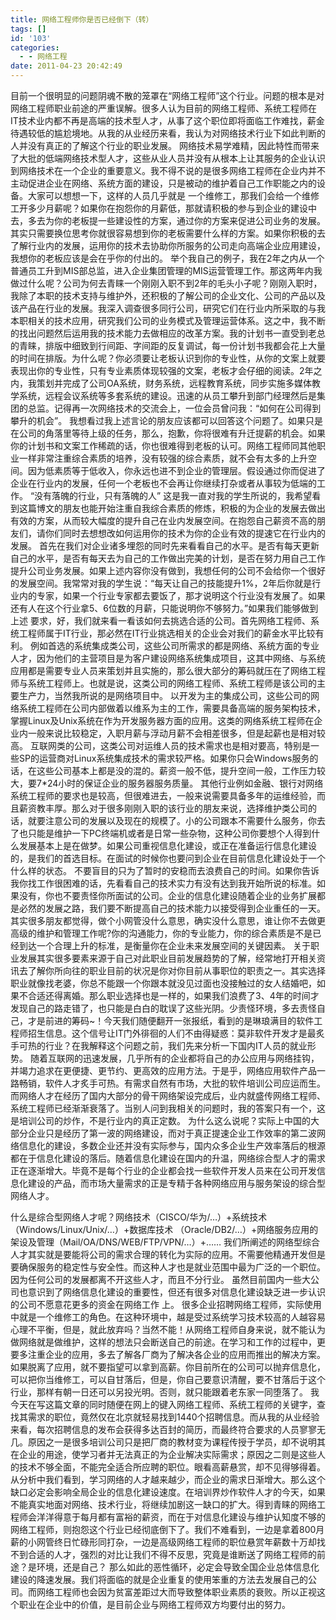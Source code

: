 ```yaml
---
title: 网络工程师你是否已经倒下（转）
tags: []
id: '103'
categories:
  - - 网络工程
date: 2011-04-23 20:42:49
---
```


目前一个很明显的问题阴魂不散的笼罩在“网络工程师”这个行业。问题的根本是对网络工程师职业前途的严重误解。很多人认为目前的网络工程师、系统工程师在 IT技术业内都不再是高端的技术型人才，从事了这个职位即将面临工作难找，薪金待遇较低的尴尬境地。从我的从业经历来看，我认为对网络技术行业下如此判断的人并没有真正的了解这个行业的职业发展。 网络技术易学难精，因此特性而带来了大批的低端网络技术型人才，这些从业人员并没有从根本上让其服务的企业认识到网络技术在一个企业的重要意义。我不得不说的是很多网络工程师在企业内并不主动促进企业在网络、系统方面的建设，只是被动的维护着自己工作职能之内的设备。大家可以想想一下，这样的人员几乎就是 一个维修工，那我们会给一个维修工开多少月薪呢？如果你在抱怨你的月薪低，那就请积极的参与到企业的建设中去，多去为你的老板提一些建设性的方案，通过你的方案来促进公司业务的发展。其实只需要换位思考你就很容易想到你的老板需要什么样的方案。如果你积极的去了解行业内的发展，运用你的技术去协助你所服务的公司走向高端企业应用建设，我想你的老板应该是会在乎你的付出的。 举个我自己的例子，我在2年之内从一个普通员工升到MIS部总监，进入企业集团管理的MIS运营管理工作。那这两年内我做过什么呢？公司为何去青睐一个刚刚入职不到2年的毛头小子呢？刚刚入职时，我除了本职的技术支持与维护外，还积极的了解公司的企业文化、公司的产品以及该产品在行业的发展。我深入调查很多同行公司，研究它们在行业内所采取的与我本职相关的技术应用，研究我们公司的业务模式及管理运营体系。这之中，我不断的找出问题然后运用我的技术能力去做相应的改革方案。我的计划书一直受到老总的青睐，排版中细致到行间距、字间距的反复调试，每一份计划书我都会花上大量的时间在排版。为什么呢？你必须要让老板认识到你的专业性，从你的文案上就要表现出你的专业性，只有专业素质体现较强的文案，老板才会仔细的阅读。2年之内，我策划并完成了公司OA系统，财务系统，远程教育系统，同步实施多媒体教学系统，远程会议系统等多套系统的建设。迅速的从员工攀升到部门经理然后是集团的总监。记得再一次网络技术的交流会上，一位会员曾问我：“如何在公司得到攀升的机会”。 我想看过我上述言论的朋友应该都可以回答这个问题了。如果只是在公司的角落里等待上级的任务，那么，抱歉，你将很难有升迁提薪的机会。如果你的计划书和文案工作稀疏的话，你也很难得到老板的认可。网络工程师同其他职业一样非常注重综合素质的培养，没有较强的综合素质，就不会有太多的上升空间。因为低素质等于低收入，你永远也进不到企业的管理层。假设通过你而促进了企业在行业内的发展，任何一个老板也不会再让你继续打杂或者从事较为低端的工作。 “没有落魄的行业，只有落魄的人” 这是我一直对我的学生所说的，我希望看到这篇博文的朋友也能开始注重自我综合素质的修炼，积极的为企业的发展去做出有效的方案，从而较大幅度的提升自己在业内发展空间。在抱怨自己薪资不高的朋友们，请你们同时去想想改如何运用你的技术为你的企业有效的提速它在行业内的发展。 首先在我们对企业诸多埋怨的同时先来看看自己的水平。是否有每天更新自己的水平，是否有每天去为自己的工作做出完美的计划，是否在努力用自己工作提升公司业务发展。如果上述内容你没有做到，我想任何的公司不会给你一个很好的发展空间。我常常对我的学生说：“每天让自己的技能提升1%，2年后你就是行业内的专家，如果一个行业专家都去要饭了，那才说明这个行业没有发展了。如果还有人在这个行业拿5、6位数的月薪，只能说明你不够努力。”如果我们能够做到上述 要求，好，我们就来看一看该如何去挑选合适的公司。首先网络工程师、系统工程师属于IT行业，那必然在IT行业挑选相关的企业会对我们的薪金水平比较有利。 例如首选的系统集成类公司，这些公司所需求的都是网络、系统方面的专业人才，因为他们的主营项目是为客户建设网络系统集成项目，这其中网络、与系统应用都是需要专业人员来策划并且实施的，那么很大部分的筹码就压在了网络工程师与系统工程师上。也就是说，这类公司的网络工程师、系统工程师是该公司的主要生产力，当然我所说的是网络项目中。 以开发为主的集成公司，这些公司的网络系统工程师在公司内部做着以维系为主的工作，需要具备高端的服务架构技术， 掌握Linux及Unix系统在作为开发服务器方面的应用。这类的网络系统工程师在企业内一般来说比较稳定，入职月薪与浮动月薪不会相差很多，但是起薪也是相对较高。 互联网类的公司，这类公司对运维人员的技术需求也是相对要高，特别是一些SP的运营商对Linux系统集成技术的需求较严格。如果你只会Windows服务的话，在这些公司基本上都是没的混的。薪资一般不低，提升空间一般，工作压力较大，要7\*24小时的保证企业的服务器服务质量。 其他行业例如金融、银行对网络系统工程师的要求也是较高，但很难进去，一般来说需要具备多年的运维经验，而且薪资教丰厚。那么对于很多刚刚入职的该行业的朋友来说，选择维护类公司的话，就要注意公司的发展以及现在的规模了。小的公司跟本不需要什么服务，你去了也只能是维护一下PC终端机或者是日常一些杂物，这种公司你要想个人得到什么发展基本上是在做梦。如果公司重视信息化建设，或正在准备运行信息化建设的，是我们的首选目标。在面试的时候你也要问到企业在目前信息化建设处于一个什么样的状态。 不要盲目的只为了暂时的安稳而去浪费自己的时间。如果你告诉我你找工作很困难的话，先看看自己的技术实力有没有达到我开始所说的标准。如果没有，你也不要责怪你所面试的公司。企业的信息化建设随着企业的业务扩展都是必然的发展之路，我们要不断提高自己的技术能力以接受得到企业重任的一天。其实很多朋友都觉得，做个小网管没什么意思，确实没什么意思，谁让你不去做更高级的维护和管理工作呢?你的沟通能力，你的专业能力，你的综合素质是不是已经到达一个合理上升的标准，是衡量你在企业未来发展空间的关键因素。 关于职业发展其实很多要素来源于自己对此职业目前发展趋势的了解，经常地打开相关资讯去了解你所向往的职业目前的状况是你对你目前从事职位的职责之一。其实选择职业就像找老婆，你总不能跟一个你跟本就没见过面也没接触过的女人结婚吧，如果不合适还得离婚。那么职业选择也是一样的，如果我们浪费了3、4年的时间才发现自己的路走错了，也只能是白白的耽误了这些光阴。少责怪环境，多去责怪自己，才是前进的筹码~！今天我们随便翻开一张报纸，看到的是琳琅满目的软件工程师招生信息。这个信号让IT门外徘徊的人们不由得疑惑：莫非软件开发才是最炙手可热的行业？在我解释这个问题之前，我们先来分析一下国内IT人员的就业形势。 随着互联网的迅速发展，几乎所有的企业都将自己的办公应用与网络挂钩，并竭力追求在更便捷、更节约、更高效的应用方法。于是乎，网络应用软件产品一路畅销，软件人才炙手可热。有需求自然有市场，大批的软件培训公司应运而生。而网络人才在经历了国内大部分的骨干网络架设完成后，业内就盛传网络工程师、系统工程师已经渐渐衰落了。当别人问到我相关的问题时，我的答案只有一个，这是培训公司的炒作，不是行业内的真正定数。 为什么这么说呢？实际上中国的大部分企业只是经历了第一波的网络建设，而对于真正提速企业工作效率的第二波网络信息化的建设，多数企业还并没有实际参与，国内众多企业生产效率落后的根源都在于信息化建设的落后。随着信息化建设在国内的升温，网络综合型人才的需求正在逐渐增大。毕竟不是每个行业的企业都会找一些软件开发人员来在公司开发信息化建设的产品，而市场大量需求的正是专精于各种网络应用与服务架设的综合型网络人才。

什么是综合型网络人才呢？网络技术（CISCO/华为/…）+系统技术（Windows/Linux/Unix/…）+数据库技术 （Oracle/DB2/…）+网络服务应用的架设及管理（Mail/OA/DNS/WEB/FTP/VPN/…）+…… 我们所阐述的网络型综合人才其实就是要能将公司的需求合理的转化为实际的应用。不需要他精通开发但是要确保服务的稳定性与安全性。而这种人才也是就业范围中最为广泛的一个职位。因为任何公司的发展都离不开这些人才，而且不分行业。 虽然目前国内一些大公司也意识到了网络信息化建设的重要性，但还有很多对信息化建设缺乏进一步认识的公司不愿意花更多的资金在网络工作 上。 很多企业招聘网络工程师，实际使用中就是一个维修工的角色。在这种环境中，越是受过系统学习技术较高的人越容易心理不平衡，但是，就此放弃吗？当然不能！从网络工程师自身来说，就不能认为做网络就是做维护，这样的想法只会断送自己的前途。在学习和工作的过程中，更要多注重企业的应用，多去了解各厂商为了解决各企业的应用而推出的解决方案。如果脱离了应用，就不要指望可以拿到高薪。你目前所在的公司可以抛弃信息化，可以把你当维修工，可以自甘落后，但是，你自己要意识清醒，要不甘落后于这个行业，那样有朝一日还可以另投光明。否则，就只能跟着老东家一同堕落了。 我今天在写这篇文章的同时随便在网上的键入网络工程师、系统工程师的关键字，查找其需求的职位，竟然仅在北京就轻易找到1440个招聘信息。而从我的从业经验来看，每次招聘信息的发布会获得多达百封的简历，而最终符合要求的人员寥寥无几。原因之一是很多培训公司只是把厂商的教材变为课程传授于学员，却不说明其在企业的用途，使学习者并无法真正的为企业解决实际需求；原因之二则是这些人的技术不够全面，不能完全适合所应聘的职位。眼看高薪悬赏，却不见得够得着。 从分析中我们看到，学习网络的人才越来越少，而企业的需求日渐增大。那么这个缺口必定会影响全局企业的信息化建设速度。在培训界炒作软件人才的今天，如果不能真实地面对网络、技术行业，将继续加剧这一缺口的扩大。得到青睐的网络工程师会洋洋得意于每月都有富裕的薪资，而在于对信息化建设与维护认知度不够的网络工程师，则抱怨这个行业已经彻底倒下了。我们不难看到，一边是拿着800月薪的小网管终日忙碌形同打杂，一边是高级网络工程师的职位悬赏年薪数十万却找不到合适的人才，强烈的对比让我们不得不反思，究竟是谁断送了网络工程师的前途？是环境，还是自己？ 那么如此的恶性循环，必定会导致全国企业总体信息化建设的降速发展。我们将面临的就是企业重复的使用笨重的方法去发展自己的公司。而网络工程师也会因为贫富差距过大而导致整体职业素质的衰败。所以正视这个职业在企业中的价值，是目前企业与网络工程师双方均要付出的努力。
